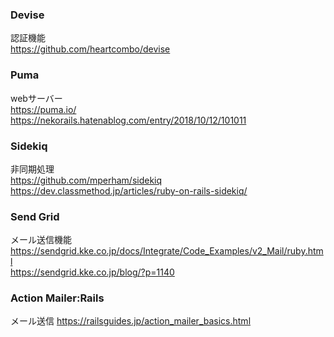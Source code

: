 

### Devise
認証機能
<br>
https://github.com/heartcombo/devise

### Puma
webサーバー
<br>
https://puma.io/
<br>
https://nekorails.hatenablog.com/entry/2018/10/12/101011

### Sidekiq
非同期処理
<br>
https://github.com/mperham/sidekiq
<br>
https://dev.classmethod.jp/articles/ruby-on-rails-sidekiq/

### Send Grid
メール送信機能
<br>
https://sendgrid.kke.co.jp/docs/Integrate/Code_Examples/v2_Mail/ruby.html
<br>
https://sendgrid.kke.co.jp/blog/?p=1140

### Action Mailer:Rails
メール送信
https://railsguides.jp/action_mailer_basics.html

